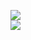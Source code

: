 [![](https://img.shields.io/badge/Made%20With-Github%20Spray-lightgrey.svg?style=for-the-badge&logo=github)](https://github.com/Annihil/github-spray#22151)  
[![](https://i.imgur.com/2DrTn0Z.gif)](https://github.com/Annihil/github-spray)